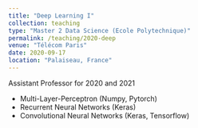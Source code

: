 ```yaml
---
title: "Deep Learning I"
collection: teaching
type: "Master 2 Data Science (Ecole Polytechnique)"
permalink: /teaching/2020-deep
venue: "Télécom Paris"
date: 2020-09-17
location: "Palaiseau, France"
---
```



Assistant Professor for 2020 and 2021
+ Multi-Layer-Perceptron (Numpy, Pytorch)
+ Recurrent Neural Networks (Keras)
+ Convolutional Neural Networks (Keras, Tensorflow)